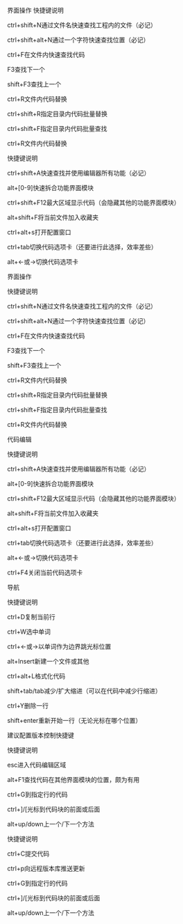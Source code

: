 界面操作
快捷键说明

ctrl+shift+N通过文件名快速查找工程内的文件（必记）

ctrl+shift+alt+N通过一个字符快速查找位置（必记）

ctrl+F在文件内快速查找代码

F3查找下一个

shift+F3查找上一个

ctrl+R文件内代码替换

ctrl+shift+R指定目录内代码批量替换

ctrl+shift+F指定目录内代码批量查找

ctrl+R文件内代码替换

快捷键说明

ctrl+shift+A快速查找并使用编辑器所有功能（必记）

alt+[0-9]快速拆合功能界面模块

ctrl+shift+F12最大区域显示代码（会隐藏其他的功能界面模块）

alt+shift+F将当前文件加入收藏夹

ctrl+alt+s打开配置窗口

ctrl+tab切换代码选项卡（还要进行此选择，效率差些）

alt+<-或->切换代码选项卡

界面操作

快捷键说明

ctrl+shift+N通过文件名快速查找工程内的文件（必记）

ctrl+shift+alt+N通过一个字符快速查找位置（必记）

ctrl+F在文件内快速查找代码

F3查找下一个

shift+F3查找上一个

ctrl+R文件内代码替换

ctrl+shift+R指定目录内代码批量替换

ctrl+shift+F指定目录内代码批量查找

ctrl+R文件内代码替换

代码编辑

快捷键说明

ctrl+shift+A快速查找并使用编辑器所有功能（必记）

alt+[0-9]快速拆合功能界面模块

ctrl+shift+F12最大区域显示代码（会隐藏其他的功能界面模块）

alt+shift+F将当前文件加入收藏夹

ctrl+alt+s打开配置窗口

ctrl+tab切换代码选项卡（还要进行此选择，效率差些）

alt+<-或->切换代码选项卡

ctrl+F4关闭当前代码选项卡

导航

快捷键说明

ctrl+D复制当前行

ctrl+W选中单词

ctrl+<-或->以单词作为边界跳光标位置

alt+Insert新建一个文件或其他

ctrl+alt+L格式化代码

shift+tab/tab减少/扩大缩进（可以在代码中减少行缩进）

ctrl+Y删除一行

shift+enter重新开始一行（无论光标在哪个位置）

建议配置版本控制快捷键

快捷键说明

esc进入代码编辑区域

alt+F1查找代码在其他界面模块的位置，颇为有用

ctrl+G到指定行的代码

ctrl+]/[光标到代码块的前面或后面

alt+up/down上一个/下一个方法

快捷键说明

ctrl+C提交代码

ctrl+p向远程版本库推送更新

ctrl+G到指定行的代码

ctrl+]/[光标到代码块的前面或后面

alt+up/down上一个/下一个方法
